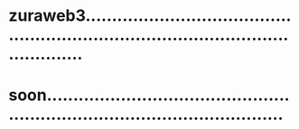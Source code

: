 # zuraweb3..........................................................................................................
# soon..................................................................................................
